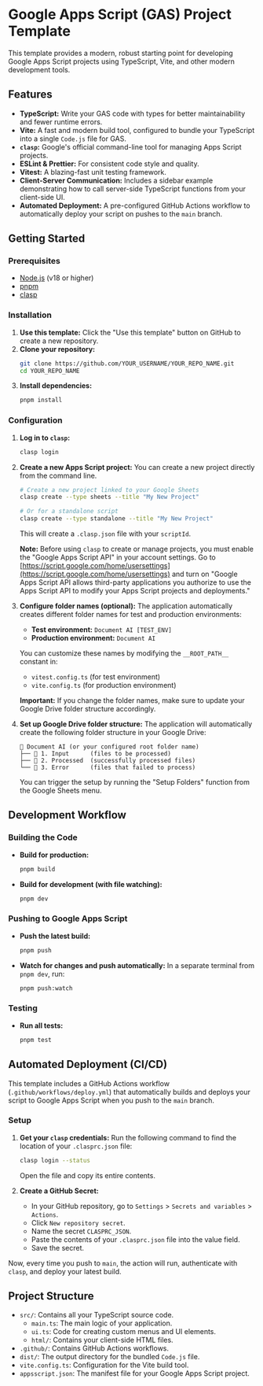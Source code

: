 # Google Apps Script (GAS) Project Template

This template provides a modern, robust starting point for developing Google Apps Script projects using TypeScript, Vite, and other modern development tools.

## Features

-   **TypeScript:** Write your GAS code with types for better maintainability and fewer runtime errors.
-   **Vite:** A fast and modern build tool, configured to bundle your TypeScript into a single `Code.js` file for GAS.
-   **`clasp`:** Google's official command-line tool for managing Apps Script projects.
-   **ESLint & Prettier:** For consistent code style and quality.
-   **Vitest:** A blazing-fast unit testing framework.
-   **Client-Server Communication:** Includes a sidebar example demonstrating how to call server-side TypeScript functions from your client-side UI.
-   **Automated Deployment:** A pre-configured GitHub Actions workflow to automatically deploy your script on pushes to the `main` branch.

## Getting Started

### Prerequisites

-   [Node.js](https://nodejs.org/) (v18 or higher)
-   [pnpm](https://pnpm.io/installation)
-   [clasp](https://github.com/google/clasp#installation)

### Installation

1.  **Use this template:** Click the "Use this template" button on GitHub to create a new repository.
2.  **Clone your repository:**
    ```bash
    git clone https://github.com/YOUR_USERNAME/YOUR_REPO_NAME.git
    cd YOUR_REPO_NAME
    ```
3.  **Install dependencies:**
    ```bash
    pnpm install
    ```

### Configuration

1.  **Log in to `clasp`:**
    ```bash
    clasp login
    ```
2.  **Create a new Apps Script project:**
    You can create a new project directly from the command line.
    ```bash
    # Create a new project linked to your Google Sheets
    clasp create --type sheets --title "My New Project"

    # Or for a standalone script
    clasp create --type standalone --title "My New Project"
    ```
    This will create a `.clasp.json` file with your `scriptId`.

    **Note:** Before using `clasp` to create or manage projects, you must enable the "Google Apps Script API" in your account settings.
    Go to [https://script.google.com/home/usersettings](https://script.google.com/home/usersettings) and turn on "Google Apps Script API allows third-party applications you authorize to use the Apps Script API to modify your Apps Script projects and deployments."

3.  **Configure folder names (optional):**
    The application automatically creates different folder names for test and production environments:
    - **Test environment:** `Document AI [TEST_ENV]`
    - **Production environment:** `Document AI`

    You can customize these names by modifying the `__ROOT_PATH__` constant in:
    - `vitest.config.ts` (for test environment)
    - `vite.config.ts` (for production environment)

    **Important:** If you change the folder names, make sure to update your Google Drive folder structure accordingly.

4.  **Set up Google Drive folder structure:**
    The application will automatically create the following folder structure in your Google Drive:
    ```
    📁 Document AI (or your configured root folder name)
    ├── 📁 1. Input      (files to be processed)
    ├── 📁 2. Processed  (successfully processed files)
    └── 📁 3. Error      (files that failed to process)
    ```
    You can trigger the setup by running the "Setup Folders" function from the Google Sheets menu.

## Development Workflow

### Building the Code

-   **Build for production:**
    ```bash
    pnpm build
    ```
-   **Build for development (with file watching):**
    ```bash
    pnpm dev
    ```

### Pushing to Google Apps Script

-   **Push the latest build:**
    ```bash
    pnpm push
    ```
-   **Watch for changes and push automatically:**
    In a separate terminal from `pnpm dev`, run:
    ```bash
    pnpm push:watch
    ```

### Testing

-   **Run all tests:**
    ```bash
    pnpm test
    ```

## Automated Deployment (CI/CD)

This template includes a GitHub Actions workflow (`.github/workflows/deploy.yml`) that automatically builds and deploys your script to Google Apps Script when you push to the `main` branch.

### Setup

1.  **Get your `clasp` credentials:**
    Run the following command to find the location of your `.clasprc.json` file:
    ```bash
    clasp login --status
    ```
    Open the file and copy its entire contents.

2.  **Create a GitHub Secret:**
    -   In your GitHub repository, go to `Settings` > `Secrets and variables` > `Actions`.
    -   Click `New repository secret`.
    -   Name the secret `CLASPRC_JSON`.
    -   Paste the contents of your `.clasprc.json` file into the value field.
    -   Save the secret.

Now, every time you push to `main`, the action will run, authenticate with `clasp`, and deploy your latest build.

## Project Structure

-   `src/`: Contains all your TypeScript source code.
    -   `main.ts`: The main logic of your application.
    -   `ui.ts`: Code for creating custom menus and UI elements.
    -   `html/`: Contains your client-side HTML files.
-   `.github/`: Contains GitHub Actions workflows.
-   `dist/`: The output directory for the bundled `Code.js` file.
-   `vite.config.ts`: Configuration for the Vite build tool.
-   `appsscript.json`: The manifest file for your Google Apps Script project.
